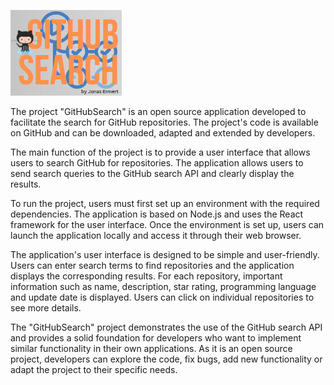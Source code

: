 ![Logo](https://raw.githubusercontent.com/jonasermert/GitHubSearch/1d46cbe515378f5d4faf775ac1268beb42cb38cd/images/logo.jpg)

The project "GitHubSearch" is an open source application developed to facilitate the search for GitHub repositories. The project's code is available on GitHub and can be downloaded, adapted and extended by developers.

The main function of the project is to provide a user interface that allows users to search GitHub for repositories. The application allows users to send search queries to the GitHub search API and clearly display the results.

To run the project, users must first set up an environment with the required dependencies. The application is based on Node.js and uses the React framework for the user interface. Once the environment is set up, users can launch the application locally and access it through their web browser.

The application's user interface is designed to be simple and user-friendly. Users can enter search terms to find repositories and the application displays the corresponding results. For each repository, important information such as name, description, star rating, programming language and update date is displayed. Users can click on individual repositories to see more details.

The "GitHubSearch" project demonstrates the use of the GitHub search API and provides a solid foundation for developers who want to implement similar functionality in their own applications. As it is an open source project, developers can explore the code, fix bugs, add new functionality or adapt the project to their specific needs.
